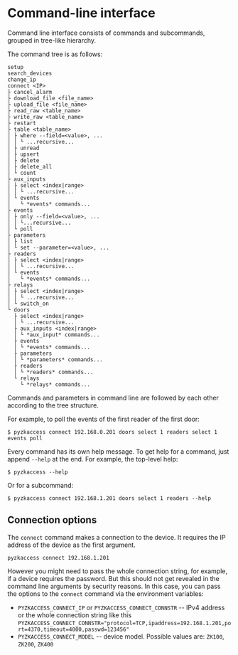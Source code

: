 # Command-line interface

Command line interface consists of commands and subcommands, grouped in tree-like hierarchy.

The command tree is as follows:

```text
setup
search_devices
change_ip
connect <IP>
├ cancel_alarm
├ download_file <file_name>
├ upload_file <file_name>
├ read_raw <table_name>
├ write_raw <table_name>
├ restart
├ table <table_name>
│ ├ where --field=<value>, ...
│ │ └ ...recursive...
│ ├ unread
│ ├ upsert
│ ├ delete
│ ├ delete_all
│ └ count
├ aux_inputs
│ ├ select <index|range>
│ │ └ ...recursive...
│ └ events
│   └ *events* commands...
├ events
│ ├ only --field=<value>, ...
│ │ └...recursive...
│ └ poll
├ parameters
│ ├ list
│ └ set --parameter=<value>, ...
├ readers
│ ├ select <index|range>
│ │ └ ...recursive...
│ └ events
│   └ *events* commands...
├ relays
│ ├ select <index|range>
│ │ └ ...recursive...
│ └ switch_on
└ doors
  ├ select <index|range>
  │ └ ...recursive...
  ├ aux_inputs <index|range>
  │ └ *aux_input* commands...
  ├ events
  │ └ *events* commands...
  ├ parameters
  │ └ *parameters* commands...
  ├ readers
  │ └ *readers* commands...
  └ relays
    └ *relays* commands...
```

Commands and parameters in command line are followed by each other according to the tree structure.

For example, to poll the events of the first reader of the first door:

```console
$ pyzkaccess connect 192.168.0.201 doors select 1 readers select 1 events poll
```

Every command has its own help message. To get help for a command, just append `--help` at the end.
For example, the top-level help:

```console
$ pyzkaccess --help
```

Or for a subcommand:

```console
$ pyzkaccess connect 192.168.1.201 doors select 1 readers --help
```

## Connection options

The `connect` command makes a connection to the device. It requires the IP address of the device as the first argument.

```console
pyzkaccess connect 192.168.1.201
```

However you might need to pass the whole connection string, for example, if a device requires the password. But this
should not get revealed in the command line arguments by security reasons.
In this case, you can pass the options to the `connect` command via the environment variables:

* `PYZKACCESS_CONNECT_IP` or `PYZKACCESS_CONNECT_CONNSTR` -- IPv4 address or the whole connection string like this
    `PYZKACCESS_CONNECT_CONNSTR="protocol=TCP,ipaddress=192.168.1.201,port=4370,timeout=4000,passwd=123456"`
* `PYZKACCESS_CONNECT_MODEL` -- device model. Possible values are: `ZK100`, `ZK200`, `ZK400`
